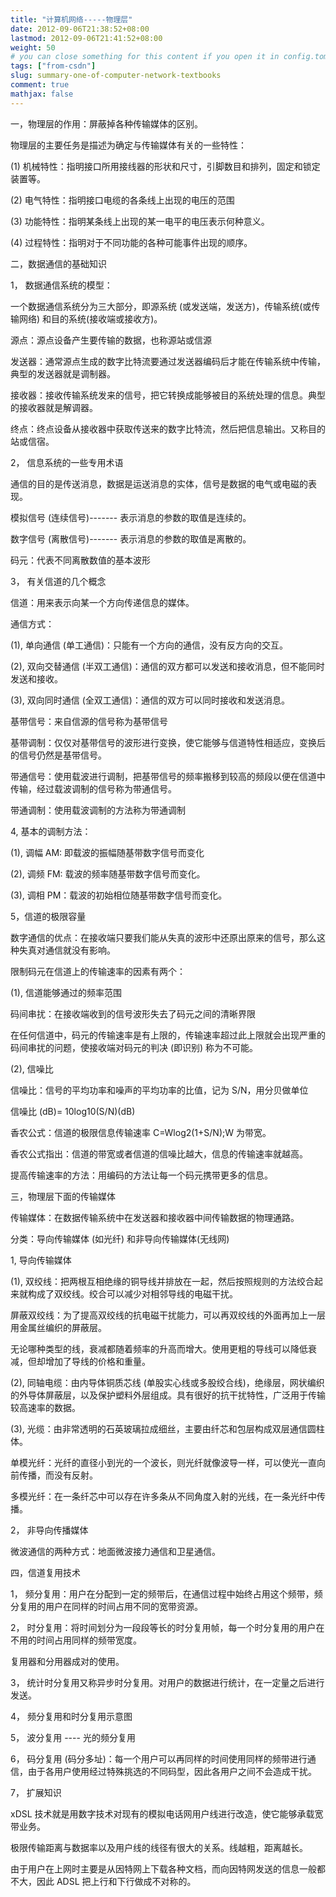 ```yaml
---
title: "计算机网络-----物理层"
date: 2012-09-06T21:38:52+08:00
lastmod: 2012-09-06T21:41:52+08:00
weight: 50
# you can close something for this content if you open it in config.toml.
tags: ["from-csdn"]
slug: summary-one-of-computer-network-textbooks
comment: true
mathjax: false
---
```


一，物理层的作用：屏蔽掉各种传输媒体的区别。

物理层的主要任务是描述为确定与传输媒体有关的一些特性：

(1)      机械特性：指明接口所用接线器的形状和尺寸，引脚数目和排列，固定和锁定装置等。

(2)      电气特性：指明接口电缆的各条线上出现的电压的范围

(3)      功能特性：指明某条线上出现的某一电平的电压表示何种意义。

(4)      过程特性：指明对于不同功能的各种可能事件出现的顺序。

二，数据通信的基础知识

1，  数据通信系统的模型：

一个数据通信系统分为三大部分，即源系统 (或发送端，发送方)，传输系统(或传输网络) 和目的系统(接收端或接收方)。

源点：源点设备产生要传输的数据，也称源站或信源

发送器：通常源点生成的数字比特流要通过发送器编码后才能在传输系统中传输，典型的发送器就是调制器。

接收器：接收传输系统发来的信号，把它转换成能够被目的系统处理的信息。典型的接收器就是解调器。

终点：终点设备从接收器中获取传送来的数字比特流，然后把信息输出。又称目的站或信宿。

2，  信息系统的一些专用术语

通信的目的是传送消息，数据是运送消息的实体，信号是数据的电气或电磁的表现。

模拟信号 (连续信号)------- 表示消息的参数的取值是连续的。

数字信号 (离散信号)------- 表示消息的参数的取值是离散的。

码元：代表不同离散数值的基本波形

3，  有关信道的几个概念

信道：用来表示向某一个方向传递信息的媒体。

通信方式：

(1), 单向通信 (单工通信)：只能有一个方向的通信，没有反方向的交互。

(2), 双向交替通信 (半双工通信)：通信的双方都可以发送和接收消息，但不能同时发送和接收。

(3), 双向同时通信 (全双工通信)：通信的双方可以同时接收和发送消息。

基带信号：来自信源的信号称为基带信号

基带调制：仅仅对基带信号的波形进行变换，使它能够与信道特性相适应，变换后的信号仍然是基带信号。

带通信号：使用载波进行调制，把基带信号的频率搬移到较高的频段以便在信道中传输，经过载波调制的信号称为带通信号。

带通调制：使用载波调制的方法称为带通调制

4, 基本的调制方法：

(1), 调幅 AM: 即载波的振幅随基带数字信号而变化

(2), 调频 FM: 载波的频率随基带数字信号而变化。

(3), 调相 PM：载波的初始相位随基带数字信号而变化。

5，信道的极限容量

数字通信的优点：在接收端只要我们能从失真的波形中还原出原来的信号，那么这种失真对通信就没有影响。

限制码元在信道上的传输速率的因素有两个：

(1), 信道能够通过的频率范围

   码间串扰：在接收端收到的信号波形失去了码元之间的清晰界限

   在任何信道中，码元的传输速率是有上限的，传输速率超过此上限就会出现严重的码间串扰的问题，使接收端对码元的判决 (即识别) 称为不可能。

(2), 信噪比

   信噪比：信号的平均功率和噪声的平均功率的比值，记为 S/N，用分贝做单位

   信噪比 (dB)= 10log10(S/N)(dB)

   香农公式：信道的极限信息传输速率 C=Wlog2(1+S/N);W 为带宽。

   香农公式指出：信道的带宽或者信道的信噪比越大，信息的传输速率就越高。

   提高传输速率的方法：用编码的方法让每一个码元携带更多的信息。

三，物理层下面的传输媒体

传输媒体：在数据传输系统中在发送器和接收器中间传输数据的物理通路。

分类：导向传输媒体 (如光纤) 和非导向传输媒体(无线网)

1, 导向传输媒体

(1), 双绞线：把两根互相绝缘的铜导线并排放在一起，然后按照规则的方法绞合起来就构成了双绞线。绞合可以减少对相邻导线的电磁干扰。

屏蔽双绞线：为了提高双绞线的抗电磁干扰能力，可以再双绞线的外面再加上一层用金属丝编织的屏蔽层。

无论哪种类型的线，衰减都随着频率的升高而增大。使用更粗的导线可以降低衰减，但却增加了导线的价格和重量。

(2), 同轴电缆：由内导体铜质芯线 (单股实心线或多股绞合线)，绝缘层，网状编织的外导体屏蔽层，以及保护塑料外层组成。具有很好的抗干扰特性，广泛用于传输较高速率的数据。

(3), 光缆：由非常透明的石英玻璃拉成细丝，主要由纤芯和包层构成双层通信圆柱体。

   单模光纤：光纤的直径小到光的一个波长，则光纤就像波导一样，可以使光一直向前传播，而没有反射。

   多模光纤：在一条纤芯中可以存在许多条从不同角度入射的光线，在一条光纤中传播。

2，  非导向传播媒体

  微波通信的两种方式：地面微波接力通信和卫星通信。

四，信道复用技术

1，  频分复用：用户在分配到一定的频带后，在通信过程中始终占用这个频带，频分复用的用户在同样的时间占用不同的宽带资源。

2，  时分复用：将时间划分为一段段等长的时分复用帧，每一个时分复用的用户在不用的时间占用同样的频带宽度。

复用器和分用器成对的使用。

3，  统计时分复用又称异步时分复用。对用户的数据进行统计，在一定量之后进行发送。

4，  频分复用和时分复用示意图

5，  波分复用 ---- 光的频分复用

6，  码分复用 (码分多址)：每一个用户可以再同样的时间使用同样的频带进行通信，由于各用户使用经过特殊挑选的不同码型，因此各用户之间不会造成干扰。

7，  扩展知识

xDSL 技术就是用数字技术对现有的模拟电话网用户线进行改造，使它能够承载宽带业务。

极限传输距离与数据率以及用户线的线径有很大的关系。线越粗，距离越长。

由于用户在上网时主要是从因特网上下载各种文档，而向因特网发送的信息一般都不大，因此 ADSL 把上行和下行做成不对称的。

